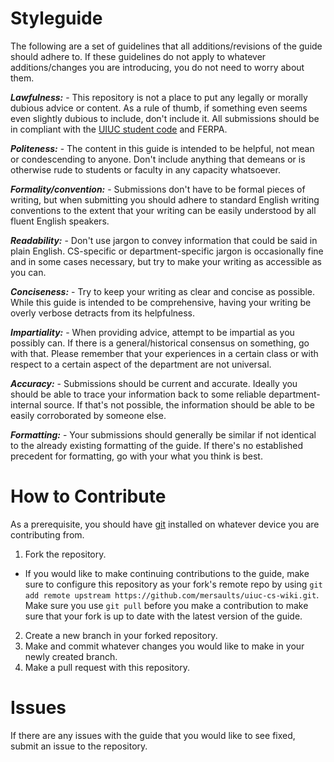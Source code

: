 # Styleguide

The following are a set of guidelines that all additions/revisions of the guide should adhere to. If these guidelines do not apply to whatever additions/changes you are introducing, you do not need to worry about them.

***Lawfulness:*** - This repository is not a place to put any legally or morally dubious advice or content. As a rule of thumb, if something even seems even slightly dubious to include, don't include it. All submissions should be in compliant with the [UIUC student code](https://studentcode.illinois.edu/) and FERPA.

***Politeness:*** - The content in this guide is intended to be helpful, not mean or condescending to anyone. Don't include anything that demeans or is otherwise rude to students or faculty in any capacity whatsoever. 

***Formality/convention:*** - Submissions don't have to be formal pieces of writing, but when submitting you should adhere to standard English writing conventions to the extent that your writing can be easily understood by all fluent English speakers.

***Readability:*** - Don't use jargon to convey information that could be said in plain English. CS-specific or department-specific jargon is occasionally fine and in some cases necessary, but try to make your writing as accessible as you can.

***Conciseness:*** - Try to keep your writing as clear and concise as possible. While this guide is intended to be comprehensive, having your writing be overly verbose detracts from its helpfulness. 

***Impartiality:*** - When providing advice, attempt to be impartial as you possibly can. If there is a general/historical consensus on something, go with that. Please remember that your experiences in a certain class or with respect to a certain aspect of the department are not universal.

***Accuracy:*** - Submissions should be current and accurate. Ideally you should be able to trace your information back to some reliable department-internal source. If that's not possible, the information should be able to be easily corroborated by someone else.

***Formatting:*** - Your submissions should generally be similar if not identical to the already existing formatting of the guide. If there's no established precedent for formatting, go with your what you think is best.

# How to Contribute
As a prerequisite, you should have [git](https://git-scm.com/) installed on whatever device you are contributing from.

1. Fork the repository.
  * If you would like to make continuing contributions to the guide, make sure to configure this repository as your fork's remote repo by using `git add remote upstream https://github.com/mersaults/uiuc-cs-wiki.git`. Make sure you use `git pull` before you make a contribution to make sure that your fork is up to date with the latest version of the guide.
2. Create a new branch in your forked repository.
3. Make and commit whatever changes you would like to make in your newly created branch.
4. Make a pull request with this repository.

# Issues
If there are any issues with the guide that you would like to see fixed, submit an issue to the repository.
